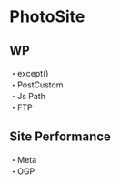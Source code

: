 # PhotoSite  

## WP  
・except()                                                                 　  　　                                                                                             　　                                                     
・PostCustom  
・Js Path  
・FTP

## Site Performance
・Meta  
・OGP
